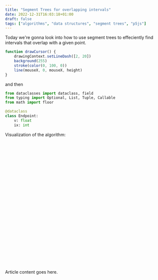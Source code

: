 ```yaml
---
title: "Segment Trees for overlapping intervals"
date: 2022-12-31T16:03:18+01:00
draft: false
tags: ["algorithms", "data structures", "segment trees", "p5js"]
---
```


Today we're gonna look into how to use segment trees to effeciently find intervals
that overlap with a given point.
```javascript
function drawCursor() {
    drawingContext.setLineDash([2, 20])
    background(255)
    stroke(color(0, 100, 0))
    line(mouseX, 0, mouseX, height)
}
```
and then
```python
from dataclasses import dataclass, field
from typing import Optional, List, Tuple, Callable
from math import floor

@dataclass
class Endpoint:
    v: float
    ix: int
```

Visualization of the algorithm:

<div class="p5js" id="v1-intervals" style="width: 100%; height: 400px;"></div>
<script src = "v1-intervals.js"></script>

Article content goes here.